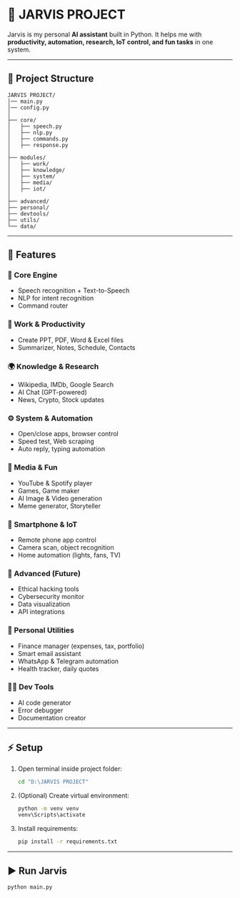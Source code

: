 # 🤖 JARVIS PROJECT

Jarvis is my personal **AI assistant** built in Python.
It helps me with **productivity, automation, research, IoT control, and fun tasks** in one system.

---

## 📂 Project Structure

```
JARVIS PROJECT/
│── main.py                  
│── config.py                
│
├── core/                    
│   ├── speech.py            
│   ├── nlp.py               
│   ├── commands.py          
│   ├── response.py          
│
├── modules/                 
│   ├── work/                
│   ├── knowledge/           
│   ├── system/              
│   ├── media/               
│   ├── iot/                 
│
├── advanced/                
├── personal/                
├── devtools/                
├── utils/                   
└── data/                    
```

---

## 🚀 Features

### 🧠 Core Engine

* Speech recognition + Text-to-Speech
* NLP for intent recognition
* Command router

### 📝 Work & Productivity

* Create PPT, PDF, Word & Excel files
* Summarizer, Notes, Schedule, Contacts

### 🌍 Knowledge & Research

* Wikipedia, IMDb, Google Search
* AI Chat (GPT-powered)
* News, Crypto, Stock updates

### ⚙️ System & Automation

* Open/close apps, browser control
* Speed test, Web scraping
* Auto reply, typing automation

### 🎵 Media & Fun

* YouTube & Spotify player
* Games, Game maker
* AI Image & Video generation
* Meme generator, Storyteller

### 📱 Smartphone & IoT

* Remote phone app control
* Camera scan, object recognition
* Home automation (lights, fans, TV)

### 🔐 Advanced (Future)

* Ethical hacking tools
* Cybersecurity monitor
* Data visualization
* API integrations

### 👤 Personal Utilities

* Finance manager (expenses, tax, portfolio)
* Smart email assistant
* WhatsApp & Telegram automation
* Health tracker, daily quotes

### 👨‍💻 Dev Tools

* AI code generator
* Error debugger
* Documentation creator

---

## ⚡ Setup

1. Open terminal inside project folder:

   ```bash
   cd "D:\JARVIS PROJECT"
   ```

2. (Optional) Create virtual environment:

   ```bash
   python -m venv venv
   venv\Scripts\activate
   ```

3. Install requirements:

   ```bash
   pip install -r requirements.txt
   ```

---

## ▶️ Run Jarvis

```bash
python main.py
```
